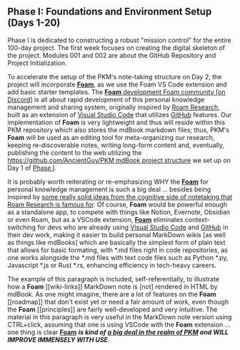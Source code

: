 ## **Phase I: Foundations and Environment Setup (Days 1-20)**

Phase I is dedicated to constructing a robust "mission control" for the entire 100-day project. The first week focuses on creating the digital skeleton of the project. Modules 001 and 002 are about the GitHub Repository and Project Initialization.

To accelerate the setup of the PKM's note-taking structure on Day 2, the project will incorporate [**Foam**](https://github.com/foambubble/foam), as we use the Foam VS Code extension and add basic starter templates. The [**Foam** development Foam community [on Discord]](https://foambubble.github.io/join-discord/g) is all about rapid development of this personal knowledge management and sharing system, originally inspired by [Roam Research](https://roamresearch.com/), built as an extension of [Visual Studio Code](https://code.visualstudio.com/) that utilizes [GitHub](https://github.com/) features. Our implementation of **Foam** is very lightweight and thus will reside within this PKM repository which also stores the mdBook markdown files; thus, PKM's **Foam** will be used as an editing tool for meta-organizing our research, keeping re-discoverable notes, writing long-form content and, eventually, publishing the content to the web utilizing the [https://github.com/AncientGuy/PKM mdBook project structure](https://github.com/AncientGuy/PKM) we set up on Day 1 of [Phase I](/1.md). 

It is probably worth reiterating or re-emphasizing WHY the [**Foam**](https://github.com/foambubble/foam) for personal knowledge management is such a big deal ... besides being inspired by [some really solid ideas from the cognitive side of notetaking that Roam Research is famous for](https://roamresearch.com/#/app/help/page/dZ72V0Ig6). Of course, **Foam** would be powerful enough as a standalone app, to compete with things like Notion, Evernote, Obsidian or even Roam, but as a VSCode extension, [**Foam**](https://github.com/foambubble/foam) eliminates context-switching for devs who are already using [Visual Studio Code](https://code.visualstudio.com/) and [GitHub](https://github.com/) in their dev work, making it easier to build personal MarkDown wikis [as well as things like mdBooks] which are basically the simplest form of plain text that allows for basic formating, with *.md files right in code repositories, as one works alongside the *.md files with text code files such as Python *.py, Javascript *.js or Rust *.rs, enhancing efficiency in tech-heavy careers.

The example of this paragraph is included, self-referentially, to illustrate how a **Foam** [[wiki-links]] MarkDown note is [not] rendered in HTML by mdBook. As one might imagine, there are a lot of features on the **Foam** [[roadmap]] that don't exist yet or need a fair amount of work, even though the **Foam** [[principles]] are fairly well-developed and very intuitive. The material in this paragraph is very useful in the MarkDown note version using CTRL+click, assuming that one is using VSCode with the **Foam** extension ... one thing is clear [**Foam**](https://github.com/foambubble/foam) ***is kind of [a big deal in the realm of PKM](/2.Areas/00PKMSystems.md) and WILL IMPROVE IMMENSELY WITH USE***. 